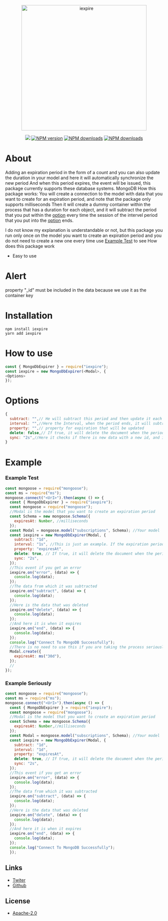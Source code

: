 <div align="center">
  <p>
 <a href="https://www.npmjs.com/package/iexpire"><img  src="https://github.com/4i8/iexpire/blob/master/logo/iexpire.png" width="400" alt="iexpire" /></a>
  </p>
  <p>
 <a href="https://github.com/arosteam"><img src="https://img.shields.io/static/v1?label=powered%20by&message=Aros&color=000636&style=for-the-badge&logo=Windows%20Terminal&logoColor=fff"/></a>
 <a href="https://www.npmjs.com/package/iexpire"><img src="https://img.shields.io/npm/v/iexpire.svg?style=for-the-badge" alt="NPM version" /></a>
 <a href="https://www.npmjs.com/package/iexpire"><img src="https://img.shields.io/npm/dt/iexpire.svg?maxAge=3600&style=for-the-badge" alt="NPM downloads" /></a>
     <a href="https://paypal.me/arosteam?country.x=SA&locale.x=ar_EG"><img src="https://img.shields.io/badge/-donate-blue.svg?logo=paypal&style=for-the-badge" alt="NPM downloads" /></a>

  </p>
  
</div>

# **About**

Adding an expiration period in the form of a count and you can also update the duration in your model and here it will automatically synchronize the new period
And when this period expires, the event will be issued, this package currently supports these database systems.
MongoDB
How this package works: You will create a connection to the model with data that you want to create for an expiration period, and note that the package only supports milliseconds
Then it will create a dummy container within the process that has a duration for each object, and it will subtract the period that you put within the [option](#options) every time the session of the intervel period that you put into the [option](#options) ends.

I do not know my explanation is understandable or not, but this package you run only once on the model you want to create an expiration period and you do not need to create a new one every time
use [Example Test](#example) to see How does this package work

- Easy to use

# **Alert**

property "\_id" must be included in the data because we use it as the container key

# **Installation**

```sh-session
npm install iexpire
yarn add iexpire
```

# **How to use**

```js
const { MongoDbExpirer } = require("iexpire");
const iexpire = new MongoDbExpirer(<Modal>, {
<Options>
});
```

# **Options**

```js
{
  subtract: "",// He will subtract this period and then update it each time
  interval: "",//Here the Interval, when the period ends, it will subtract the number
  property: "",// property for expiration that will be updated
  delete: false,// If true, it will delete the document when the period ends
  sync: "2s",//Here it checks if there is new data with a new id, and if it finds new data, it will create a new container for it with a different expiration period
}
```

# **Example**

### **Example Test**

```js
const mongoose = require("mongoose");
const ms = require("ms");
mongoose.connect("<UrI>").then(async () => {
  const { MongoDbExpirer } = require("iexpire");
  const mongoose = require("mongoose");
  //Modal is the model that you want to create an expiration period
  const Schema = new mongoose.Schema({
    expiresAt: Number, //milliseconds
  });
  const Modal = mongoose.model("subscriptions", Schema); //Your model
  const iexpire = new MongoDbExpirer(Modal, {
    subtract: "1d",
    interval: "1s", //This is just an example. If the expiration period is in days, it is preferable to put it "1d" instead of "1s"
    property: "expiresAt",
    delete: true, // If true, it will delete the document when the period ends
    sync: "2s",
  });
  //This event if you get an error
  iexpire.on("error", (data) => {
    console.log(data);
  });
  //The data from which it was subtracted
  iexpire.on("subtract", (data) => {
    console.log(data);
  });
  //Here is the data that was deleted
  iexpire.on("delete", (data) => {
    console.log(data);
  });
  //And here it is when it expires
  iexpire.on("end", (data) => {
    console.log(data);
  });
  console.log("Connect To MongoDB Successfully");
  //There is no need to use this if you are taking the process seriously {This is just an example}
  Modal.create({
    expiresAt: ms("30d"),
  });
  //
});
```

### **Example Seriously**

```js
const mongoose = require("mongoose");
const ms = require("ms");
mongoose.connect("<UrI>").then(async () => {
  const { MongoDbExpirer } = require("iexpire");
  const mongoose = require("mongoose");
  //Modal is the model that you want to create an expiration period
  const Schema = new mongoose.Schema({
    expiresAt: Number,//milliseconds
  });
  const Modal = mongoose.model("subscriptions", Schema); //Your model
  const iexpire = new MongoDbExpirer(Modal, {
    subtract: "1d",
    interval: "1d",
    property: "expiresAt",
    delete: true, // If true, it will delete the document when the period ends
    sync: "2s",
  });
  //This event if you get an error
  iexpire.on("error", (data) => {
    console.log(data);
  });
  //The data from which it was subtracted
  iexpire.on("subtract", (data) => {
    console.log(data);
  });
  //Here is the data that was deleted
  iexpire.on("delete", (data) => {
    console.log(data);
  });
  //And here it is when it expires
  iexpire.on("end", (data) => {
    console.log(data);
  });
  console.log("Connect To MongoDB Successfully");
  });
```

## Links

- [Twiter](https://twitter.com/onlyarth)
- [Github](https://github.com/4i8)

## License

- [Apache-2.0](https://www.apache.org/licenses/LICENSE-2.0)
